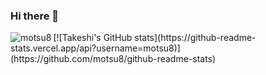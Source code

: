 ### Hi there 👋

<p><img align="left" src="https://github-readme-stats.vercel.app/api/top-langs?username=motsu8&show_icons=true&locale=en&layout=compact" alt="motsu8" /></p>
[![Takeshi's GitHub stats](https://github-readme-stats.vercel.app/api?username=motsu8)](https://github.com/motsu8/github-readme-stats)
<!--
**motsu8/motsu8** is a ✨ _special_ ✨ repository because its `README.md` (this file) appears on your GitHub profile.

Here are some ideas to get you started:

- 🔭 I’m currently working on ...
- 🌱 I’m currently learning ...
- 👯 I’m looking to collaborate on ...
- 🤔 I’m looking for help with ...
- 💬 Ask me about ...
- 📫 How to reach me: ...
- 😄 Pronouns: ...
- ⚡ Fun fact: ...
-->
